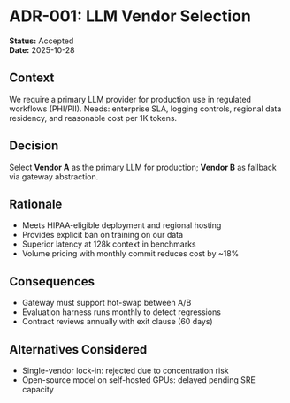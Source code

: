 # ADR-001: LLM Vendor Selection

**Status:** Accepted  
**Date:** 2025-10-28

## Context
We require a primary LLM provider for production use in regulated workflows (PHI/PII). Needs: enterprise SLA, logging controls, regional data residency, and reasonable cost per 1K tokens.

## Decision
Select **Vendor A** as the primary LLM for production; **Vendor B** as fallback via gateway abstraction.

## Rationale
- Meets HIPAA-eligible deployment and regional hosting
- Provides explicit ban on training on our data
- Superior latency at 128k context in benchmarks
- Volume pricing with monthly commit reduces cost by ~18%

## Consequences
- Gateway must support hot-swap between A/B
- Evaluation harness runs monthly to detect regressions
- Contract reviews annually with exit clause (60 days)

## Alternatives Considered
- Single-vendor lock-in: rejected due to concentration risk
- Open-source model on self-hosted GPUs: delayed pending SRE capacity
